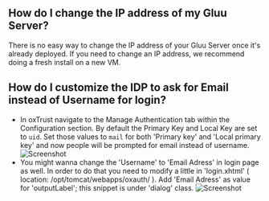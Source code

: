 ## How do I change the IP address of my Gluu Server?

There is no easy way to change the IP address of your Gluu Server once it's already deployed. If you need to change an IP address, we recommend doing a fresh install on a new VM.

## How do I customize the IDP to ask for Email instead of Username for login? 

  - In oxTrust navigate to the Manage Authentication tab within the Configuration section. By default the Primary Key and Local Key are set to `uid`. Set those values to `mail` for both 'Primary key' and 'Local primary key' and now people will be prompted for email instead of username.  ![Screenshot](https://raw.githubusercontent.com/GluuFederation/docs/master/sources/img/oxTrustConfiguration/Configuration/Authentication/Manage_Authentication_Primary_key_change.png)
  - You might wanna change the 'Username' to 'Email Adress' in login page as well. In order to do that you need to modify a little in 'login.xhtml' ( location: /opt/tomcat/webapps/oxauth/ ). Add 'Email Adress' as value for 'outputLabel'; this snippet is under 'dialog' class. ![Screenshot](https://raw.githubusercontent.com/GluuFederation/docs/master/sources/img/oxTrustConfiguration/Configuration/Authentication/Email_Address.png)
